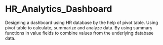 # HR_Analytics_Dashboard
Designing a dashboard using HR database by the help of pivot table. Using pivot table to calculate, summarize and analyze data. By using summary functions in value fields to combine values from the underlying database data.
